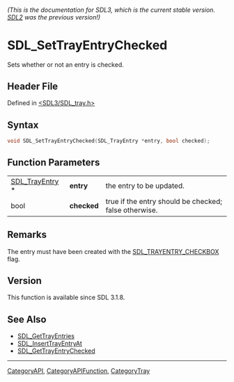 ###### (This is the documentation for SDL3, which is the current stable version. [SDL2](https://wiki.libsdl.org/SDL2/) was the previous version!)
# SDL_SetTrayEntryChecked

Sets whether or not an entry is checked.

## Header File

Defined in [<SDL3/SDL_tray.h>](https://github.com/libsdl-org/SDL/blob/main/include/SDL3/SDL_tray.h)

## Syntax

```c
void SDL_SetTrayEntryChecked(SDL_TrayEntry *entry, bool checked);
```

## Function Parameters

|                                  |             |                                                       |
| -------------------------------- | ----------- | ----------------------------------------------------- |
| [SDL_TrayEntry](SDL_TrayEntry) * | **entry**   | the entry to be updated.                              |
| bool                             | **checked** | true if the entry should be checked; false otherwise. |

## Remarks

The entry must have been created with the
[SDL_TRAYENTRY_CHECKBOX](SDL_TRAYENTRY_CHECKBOX) flag.

## Version

This function is available since SDL 3.1.8.

## See Also

- [SDL_GetTrayEntries](SDL_GetTrayEntries)
- [SDL_InsertTrayEntryAt](SDL_InsertTrayEntryAt)
- [SDL_GetTrayEntryChecked](SDL_GetTrayEntryChecked)

----
[CategoryAPI](CategoryAPI), [CategoryAPIFunction](CategoryAPIFunction), [CategoryTray](CategoryTray)

